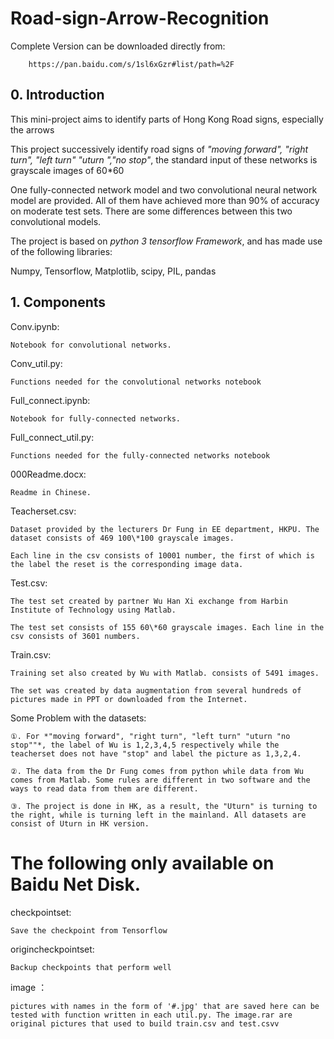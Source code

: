 # Road-sign-Arrow-Recognition
Complete Version can be downloaded directly from:

        https://pan.baidu.com/s/1sl6xGzr#list/path=%2F
## 0. Introduction
This mini-project aims to identify parts of Hong Kong Road signs, especially the arrows

This project successively identify road signs of *"moving forward", "right turn", "left turn" "uturn ","no stop"*, the standard input of these networks is grayscale images of 60\*60

One fully-connected network model and two convolutional neural network model are provided. All of them have achieved more than 90% of accuracy on moderate test sets. There are some differences between this two convolutional models.

The project is based on *python 3 tensorflow Framework*, and has made use of the following libraries:

Numpy, Tensorflow, Matplotlib, scipy, PIL, pandas


## 1. Components

Conv.ipynb: 

    Notebook for convolutional networks.

Conv_util.py:

    Functions needed for the convolutional networks notebook

Full_connect.ipynb:

    Notebook for fully-connected networks.

Full_connect_util.py:
    
    Functions needed for the fully-connected networks notebook

000Readme.docx: 

    Readme in Chinese.

Teacherset.csv:

    Dataset provided by the lecturers Dr Fung in EE department, HKPU. The dataset consists of 469 100\*100 grayscale images.
    
    Each line in the csv consists of 10001 number, the first of which is the label the reset is the corresponding image data. 
    
Test.csv:

    The test set created by partner Wu Han Xi exchange from Harbin Institute of Technology using Matlab. 
    
    The test set consists of 155 60\*60 grayscale images. Each line in the csv consists of 3601 numbers.    
    
Train.csv:

    Training set also created by Wu with Matlab. consists of 5491 images.
    
    The set was created by data augmentation from several hundreds of pictures made in PPT or downloaded from the Internet.

Some Problem with the datasets: 

    ①. For *"moving forward", "right turn", "left turn" "uturn "no stop""*, the label of Wu is 1,2,3,4,5 respectively while the teacherset does not have "stop" and label the picture as 1,3,2,4.

    ②. The data from the Dr Fung comes from python while data from Wu comes from Matlab. Some rules are different in two software and the ways to read data from them are different.

    ③. The project is done in HK, as a result, the "Uturn" is turning to the right, while is turning left in the mainland. All datasets are consist of Uturn in HK version.


# The following only available on Baidu Net Disk.

checkpointset:

    Save the checkpoint from Tensorflow

origincheckpointset:

    Backup checkpoints that perform well

image ：

    pictures with names in the form of '#.jpg' that are saved here can be tested with function written in each util.py. The image.rar are original pictures that used to build train.csv and test.csvv
